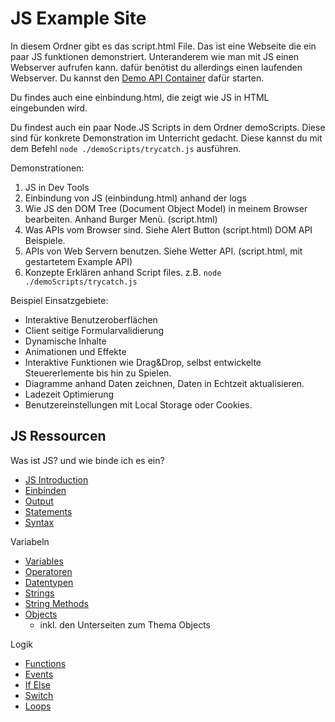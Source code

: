 # JS Example Site
In diesem Ordner gibt es das script.html File. Das ist eine Webseite die ein paar JS funktionen demonstriert. Unteranderem wie man mit JS einen Webserver aufrufen kann. dafür benötist du allerdings einen laufenden Webserver. Du kannst den [Demo API Container](./ExampleApi/README.md) dafür starten.

Du findes auch eine einbindung.html, die zeigt wie JS in HTML eingebunden wird.

Du findest auch ein paar Node.JS Scripts in dem Ordner demoScripts. Diese sind für konkrete Demonstration im Unterricht gedacht. Diese kannst du mit dem Befehl `node ./demoScripts/trycatch.js` ausführen.

Demonstrationen:
1. JS in Dev Tools
1. Einbindung von JS (einbindung.html) anhand der logs
1. Wie JS den DOM Tree (Document Object Model) in meinem Browser bearbeiten. Anhand Burger Menü. (script.html)
1. Was APIs vom Browser sind. Siehe Alert Button (script.html)
DOM API Beispiele.
1. APIs von Web Servern benutzen. Siehe Wetter API. (script.html, mit gestartetem Example API)
1. Konzepte Erklären anhand Script files. z.B. `node ./demoScripts/trycatch.js`

Beispiel Einsatzgebiete:
- Interaktive Benutzeroberflächen
- Client seitige Formularvalidierung
- Dynamische Inhalte
- Animationen und Effekte
- Interaktive Funktionen wie Drag&Drop, selbst entwickelte Steuererlemente bis hin zu Spielen.
- Diagramme anhand Daten zeichnen, Daten in Echtzeit aktualisieren.
- Ladezeit Optimierung
- Benutzereinstellungen mit Local Storage oder Cookies.

## JS Ressourcen
Was ist JS? und wie binde ich es ein?
- [JS Introduction](https://www.w3schools.com/js/js_intro.asp)
- [Einbinden](https://www.w3schools.com/js/js_whereto.asp)
- [Output](https://www.w3schools.com/js/js_output.asp)
- [Statements](https://www.w3schools.com/js/js_statements.asp)
- [Syntax](https://www.w3schools.com/js/js_syntax.asp)

Variabeln 
- [Variables](https://www.w3schools.com/js/js_variables.asp)
- [Operatoren](https://www.w3schools.com/js/js_operators.asp)
- [Datentypen](https://www.w3schools.com/js/js_datatypes.asp)
- [Strings](https://www.w3schools.com/js/js_strings.asp)
- [String Methods](https://www.w3schools.com/js/js_string_methods.asp)
- [Objects](https://www.w3schools.com/js/js_objects.asp)
    - inkl. den Unterseiten zum Thema Objects

Logik
- [Functions](https://www.w3schools.com/js/js_functions.asp)
- [Events](https://www.w3schools.com/js/js_events.asp)
- [If Else](https://www.w3schools.com/js/js_if_else.asp)
- [Switch](https://www.w3schools.com/js/js_switch.asp)
- [Loops](https://www.w3schools.com/js/js_loop_for.asp)






